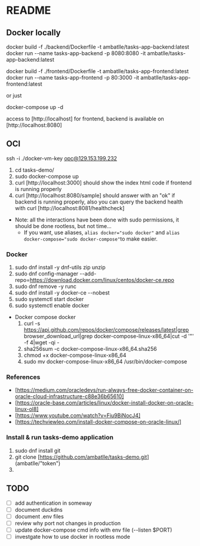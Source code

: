# README

## Docker locally

docker build -f ./backend/Dockerfile -t ambatlle/tasks-app-backend:latest
docker run --name tasks-app-backend -p 8080:8080 -it ambatlle/tasks-app-backend:latest

docker build -f ./frontend/Dockerfile -t ambatlle/tasks-app-frontend:latest
docker run --name tasks-app-frontend -p 80:3000 -it ambatlle/tasks-app-frontend:latest

or just

docker-compose up -d

access to [http://localhost] for frontend, backend is available on [http://localhost:8080]

## OCI

ssh -i ./docker-vm-key opc@129.153.199.232

1. cd tasks-demo/
2. sudo docker-compose up
3. curl [http://localhost:3000] should show the index html code if frontend is running properly
4. curl [http://localhost:8080/sample] should answer with an "ok" if backend is running properly, also you can query the backend health with curl [http://localhost:8081/healthcheck]

- Note: all the interactions have been done with sudo permissions, it should be done rootless, but not time... 
  - If you want, use aliases, `alias docker="sudo docker"` and `alias docker-compose="sudo docker-compose"`to make easier.

### Docker

1. sudo dnf install -y dnf-utils zip unzip
2. sudo dnf config-manager --add-repo=https://download.docker.com/linux/centos/docker-ce.repo
3. sudo dnf remove -y runc
4. sudo dnf install -y docker-ce --nobest
5. sudo systemctl start docker
6. sudo systemctl enable docker

- Docker compose docker
  1. curl -s https://api.github.com/repos/docker/compose/releases/latest|grep browser_download_url|grep docker-compose-linux-x86_64|cut -d '"' -f 4|wget -qi -
  2. sha256sum -c docker-compose-linux-x86_64.sha256
  3. chmod +x docker-compose-linux-x86_64
  4. sudo mv docker-compose-linux-x86_64 /usr/bin/docker-compose

### References

- [https://medium.com/oracledevs/run-always-free-docker-container-on-oracle-cloud-infrastructure-c88e36b65610]
- [https://oracle-base.com/articles/linux/docker-install-docker-on-oracle-linux-ol8]
- [https://www.youtube.com/watch?v=Fiu9BiNocJ4]
- [https://techviewleo.com/install-docker-compose-on-oracle-linux/]

### Install & run tasks-demo application

1. sudo dnf install git
2. git clone [https://github.com/ambatlle/tasks-demo.git] (ambatlle/"token")
3. 

## TODO

- [ ] add authentication in someway
- [ ] document duckdns
- [ ] document .env files
- [ ] review why port not changes in production
- [ ] update docker-compose cmd info with env file (--listen $PORT)
- [ ] investgate how to use docker in rootless mode
